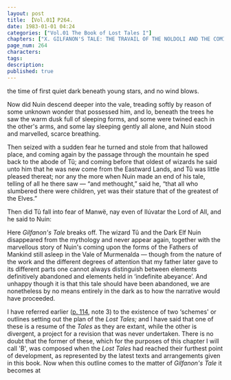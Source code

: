 ```yaml
---
layout: post
title: 【Vol.01】P264.
date: 1983-01-01 04:24
categories: ["Vol.01 The Book of Lost Tales I"]
chapters: ["X. GILFANON'S TALE: THE TRAVAIL OF THE NOLDOLI AND THE COMING OF MANKIND"]
page_num: 264
characters: 
tags: 
description: 
published: true
---
```


<p style="text-indent: 0;">
the time of first quiet dark beneath young stars, and no wind blows.
</p>

Now did Nuin descend deeper into the vale, treading softly by reason of some unknown wonder that possessed him, and lo, beneath the trees he saw the warm dusk full of sleeping forms, and some were twined each in the other's arms, and some lay sleeping gently all alone, and Nuin stood and marvelled, scarce breathing.

Then seized with a sudden fear he turned and stole from that hallowed place, and coming again by the passage through the mountain he sped back to the abode of Tû; and coming before that oldest of wizards he said unto him that he was new come from the Eastward Lands, and Tû was little pleased thereat; nor any the more when Nuin made an end of his tale, telling of all he there saw — “and methought,” said he, “that all who slumbered there were children, yet was their stature that of the greatest of the Elves.”

Then did Tû fall into fear of Manwë, nay even of Ilúvatar the Lord of All, and he said to Nuin:

Here <I>Gilfanon's Tale</I> breaks off. The wizard Tû and the Dark Elf Nuin disappeared from the mythology and never appear again, together with the marvellous story of Nuin's coming upon the forms of the Fathers of Mankind still asleep in the Vale of Murmenalda — though from the nature of the work and the different degrees of attention that my father later gave to its different parts one cannot always distinguish between elements definitively abandoned and elements held in ‘indefinite abeyance’. And unhappy though it is that this tale should have been abandoned, we are nonetheless by no means entirely in the dark as to how the narrative would have proceeded.

I have referred earlier ([p. 114]({{site.baseurl}}/vol01-p114), note 3) to the existence of two ‘schemes' or outlines setting out the plan of the <I>Lost Tales;</I> and I have said that one of these is a resume of the <I>Tales</I> as they are extant, while the other is divergent, a project for a revision that was never undertaken. There is no doubt that the former of these, which for the purposes of this chapter I will call 'B', was composed when the <I>Lost Tales</I> had reached their furthest point of development, as represented by the latest texts and arrangements given in this book. Now when this outline comes to the matter of <I>Gilfanon's Tale</I> it becomes at

